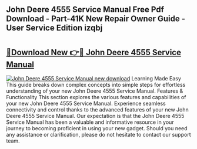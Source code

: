 ## John Deere 4555 Service Manual Free Pdf Download - Part-41K New Repair Owner Guide - User Service Edition izqbj

# <h2><a href="http://bc92720.oget.top/?id=John+Deere+4555+Service+Manual">🔗Download New 👉🔴 John Deere 4555 Service Manual</a></h2>

[![John Deere 4555 Service Manual new download](https://i.imgur.com/5g1atiW.png)](http://bc92720.oget.top/?id=John+Deere+4555+Service+Manual)
Learning Made Easy This guide breaks down complex concepts into simple steps for effortless understanding of your new John Deere 4555 Service Manual. Features & Functionality This section explores the various features and capabilities of your new John Deere 4555 Service Manual. Experience seamless connectivity and control thanks to the advanced features of your new John Deere 4555 Service Manual. Our expectation is that the John Deere 4555 Service Manual has been a valuable and informative resource in your journey to becoming proficient in using your new gadget. Should you need any assistance or clarification, please do not hesitate to contact our support team.
